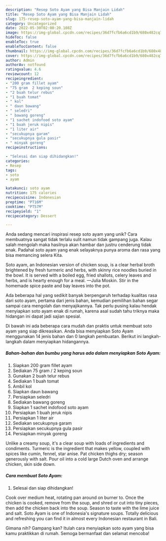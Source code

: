 ```yaml
---
description: "Resep Soto Ayam yang Bisa Manjain Lidah"
title: "Resep Soto Ayam yang Bisa Manjain Lidah"
slug: 175-resep-soto-ayam-yang-bisa-manjain-lidah
category: Uncategorized
date: 2022-05-30T02:00:20.108Z
image: https://img-global.cpcdn.com/recipes/36d7fcfb6a6cd1b9/680x482cq70/soto-ayam-foto-resep-utama.jpg
hideToc: false
enableToc: true
enableTocContent: false
thumbnail: https://img-global.cpcdn.com/recipes/36d7fcfb6a6cd1b9/680x482cq70/soto-ayam-foto-resep-utama.jpg
cover: https://img-global.cpcdn.com/recipes/36d7fcfb6a6cd1b9/680x482cq70/soto-ayam-foto-resep-utama.jpg
author: Admin
authorAv: notfound
ratingvalue: 4.6
reviewcount: 12
recipeingredient:
- "200 gram fillet ayam"
- "75 gram  2 keping soun"
- "2 buah telur rebus"
- "1 buah tomat"
- " kol"
- " daun bawang"
- " seledri"
- " bawang goreng"
- "1 sachet indofood soto ayam"
- "1 buah jeruk nipis"
- "1 liter air"
- "secukupnya garam"
- "secukupnya gula pasir"
- " minyak goreng"
recipeinstructions:

- "Selesai dan siap dihidangkan!"
categories:
- Resep
tags:
- soto
- ayam

katakunci: soto ayam 
nutrition: 175 calories
recipecuisine: Indonesian
preptime: "PT16M"
cooktime: "PT57M"
recipeyield: "1"
recipecategory: Dessert

---
```





Anda sedang mencari inspirasi resep soto ayam yang unik? Cara membuatnya sangat tidak terlalu sulit namun tidak gampang juga. Kalau salah mengolah maka hasilnya akan hambar dan justru cenderung tidak enak. Padahal soto ayam yang enak selayaknya punya aroma dan rasa yang bisa memancing selera Kita.





Soto ayam, an Indonesian version of chicken soup, is a clear herbal broth brightened by fresh turmeric and herbs, with skinny rice noodles buried in the bowl. It is served with a boiled egg, fried shallots, celery leaves and herbs, and is hearty enough for a meal. —Julia Moskin. Stir in the homemade spice paste and bay leaves into the pot.

Ada beberapa hal yang sedikit banyak berpengaruh terhadap kualitas rasa dari soto ayam, pertama dari jenis bahan, kemudian pemilihan bahan segar sampai cara mengolah dan menyajikannya. Tak perlu pusing kalau hendak menyiapkan soto ayam enak di rumah, karena asal sudah tahu triknya maka hidangan ini dapat jadi sajian spesial.






Di bawah ini ada beberapa cara mudah dan praktis untuk membuat soto ayam yang siap dikreasikan. Anda bisa menyiapkan Soto Ayam menggunakan 14 jenis bahan dan 0 langkah pembuatan. Berikut ini langkah-langkah dalam menyiapkan hidangannya.

<!--inarticleads1-->

##### Bahan-bahan dan bumbu yang harus ada dalam menyiapkan Soto Ayam:

1. Siapkan 200 gram fillet ayam
1. Sediakan 75 gram / 2 keping soun
1. Gunakan 2 buah telur rebus
1. Sediakan 1 buah tomat
1. Ambil  kol
1. Siapkan  daun bawang
1. Persiapkan  seledri
1. Sediakan  bawang goreng
1. Siapkan 1 sachet indofood soto ayam
1. Persiapkan 1 buah jeruk nipis
1. Persiapkan 1 liter air
1. Sediakan secukupnya garam
1. Persiapkan secukupnya gula pasir
1. Persiapkan  minyak goreng


Unlike a creamy soup, it&#39;s a clear soup with loads of ingredients and condiments. Turmeric is the ingredient that makes yellow, coupled with spices like cumin, fennel, star anise. Pat chicken thighs dry; season generously with salt. Pour oil into a cold large Dutch oven and arrange chicken, skin side down. 

<!--inarticleads2-->

##### Cara membuat Soto Ayam:


1. Selesai dan siap dihidangkan!

Cook over medium heat, rotating pan around on burner to. Once the chicken is cooked, remove from the soup, and shred or cut into tiny pieces, then add the chicken back into the soup. Season to taste with the lime juice and salt. Soto Ayam is one of Indonesia&#39;s signature soups. Totally delicious and refreshing you can find it in almost every Indonesian restaurant in Bali. 

Gimana nih? Gampang kan? Itulah cara menyiapkan soto ayam yang bisa kamu praktikkan di rumah. Semoga bermanfaat dan selamat mencoba!
